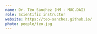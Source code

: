 ```yaml
---
name: Dr. Téo Sanchez (HM - MUC.DAI)
role: Scientific instructor
website: https://teo-sanchez.github.io/
photo: people/teo.jpg
---
```


<!-- Téo Sanchez is a postdoctoral researcher at the MUC.DAI at Hochschule München, specializing in human-AI interaction. His research focuses on the understanding and development of teachable ML systems that enable users to simultaneously generate the knowledge data of interest and experience the model’s predictions and improvements. This approach creates simultaneous usage and development, promoting more personalized and transparent AI systems for non-experts, either for pedagogy or niche domains such as the arts.
He earned his Ph.D. as a member of the ExSitu research team at the LISN lab at Université Paris-Saclay and has actively used interactive ML in his teaching and science outreach activities in France.
He's a member of the AICA project since september 2023. -->
